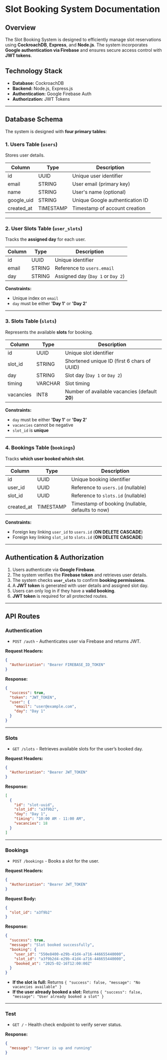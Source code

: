 # **Slot Booking System Documentation**  

## **Overview**  
The Slot Booking System is designed to efficiently manage slot reservations using **CockroachDB**, **Express**, and **Node.js**. The system incorporates **Google authentication via Firebase** and ensures secure access control with **JWT tokens**.

## **Technology Stack**  
- **Database:** CockroachDB  
- **Backend:** Node.js, Express.js  
- **Authentication:** Google Firebase Auth  
- **Authorization:** JWT Tokens  

---

## **Database Schema**  
The system is designed with **four primary tables**:

### **1. Users Table (`users`)**  
Stores user details.

| Column     | Type      | Description |
|------------|----------|-------------|
| id         | UUID     | Unique user identifier |
| email      | STRING   | User email (primary key) |
| name       | STRING   | User's name (optional) |
| google_uid | STRING   | Unique Google authentication ID |
| created_at | TIMESTAMP | Timestamp of account creation |

---

### **2. User Slots Table (`user_slots`)**  
Tracks the **assigned day** for each user.

| Column   | Type    | Description |
|----------|--------|-------------|
| id       | UUID   | Unique identifier |
| email    | STRING | Reference to `users.email` |
| day      | STRING | Assigned day (`Day 1` or `Day 2`) |

**Constraints:**  
- Unique index on `email`  
- `day` must be either **'Day 1'** or **'Day 2'**  

---

### **3. Slots Table (`slots`)**  
Represents the available **slots** for booking.

| Column    | Type    | Description |
|-----------|--------|-------------|
| id        | UUID   | Unique slot identifier |
| slot_id   | STRING | Shortened unique ID (first 6 chars of UUID) |
| day       | STRING | Slot day (`Day 1` or `Day 2`) |
| timing    | VARCHAR | Slot timing |
| vacancies | INT8   | Number of available vacancies (default **20**) |

**Constraints:**  
- `day` must be either **'Day 1'** or **'Day 2'**  
- `vacancies` cannot be negative  
- `slot_id` is **unique**  

---

### **4. Bookings Table (`bookings`)**  
Tracks **which user booked which slot**.

| Column   | Type    | Description |
|----------|--------|-------------|
| id       | UUID   | Unique booking identifier |
| user_id  | UUID   | Reference to `users.id` (nullable) |
| slot_id  | UUID   | Reference to `slots.id` (nullable) |
| created_at | TIMESTAMP | Timestamp of booking (nullable, defaults to now) |

**Constraints:**  
- Foreign key linking `user_id` to `users.id` (**ON DELETE CASCADE**)  
- Foreign key linking `slot_id` to `slots.id` (**ON DELETE CASCADE**)  

---

## **Authentication & Authorization**  

1. Users authenticate via **Google Firebase**.  
2. The system verifies the **Firebase token** and retrieves user details.  
3. The system checks **`user_slots`** to confirm **booking permissions**.  
4. A **JWT token** is generated with user details and assigned slot day.  
5. Users can only log in if they have a **valid booking**.  
6. **JWT token** is required for all protected routes.  

---

## **API Routes**  

### **Authentication**
- `POST /auth` - Authenticates user via Firebase and returns JWT.

**Request Headers:**
```json
{
  "Authorization": "Bearer FIREBASE_ID_TOKEN"
}
```

**Response:**
```json
{
  "success": true,
  "token": "JWT_TOKEN",
  "user": {
    "email": "user@example.com",
    "day": "Day 1"
  }
}
```

---

### **Slots**
- `GET /slots` - Retrieves available slots for the user’s booked day.

**Request Headers:**
```json
{
  "Authorization": "Bearer JWT_TOKEN"
}
```

**Response:**
```json
[
  {
    "id": "slot-uuid",
    "slot_id": "a3f9b2",
    "day": "Day 1",
    "timing": "10:00 AM - 11:00 AM",
    "vacancies": 18
  }
]
```

---

### **Bookings**
- `POST /bookings` - Books a slot for the user.

**Request Headers:**
```json
{
  "Authorization": "Bearer JWT_TOKEN"
}
```

**Request Body:**
```json
{
  "slot_id": "a3f9b2"
}
```

**Response:**
```json
{
  "success": true,
  "message": "Slot booked successfully",
  "booking": {
    "user_id": "550e8400-e29b-41d4-a716-446655440000",
    "slot_id": "a3f9b2d4-e29b-41d4-a716-446655440000",
    "booked_at": "2025-02-16T12:00:00Z"
  }
}
```

- **If the slot is full:** Returns `{ "success": false, "message": "No vacancies available" }`
- **If the user already booked a slot:** Returns `{ "success": false, "message": "User already booked a slot" }`

---

### **Test**
- `GET /` - Health check endpoint to verify server status.

**Response:**
```json
{
  "message": "Server is up and running"
}
```

